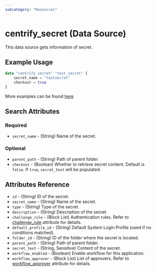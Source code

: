 ```yaml
---
subcategory: "Resources"
---
```


# centrify_secret (Data Source)

This data source gets information of secret.

## Example Usage

```terraform
data "centrify_secret" "test_secret" {
    secret_name = "testsecret"
    checkout = true
}
```

More examples can be found [here](https://github.com/centrify/terraform-provider-centrify/tree/main/examples/centrify_secret)

## Search Attributes

### Required

- `secret_name` - (String) Name of the secret.

### Optional

- `parent_path` - (String) Path of parent folder.
- `checkout` - (Boolean) Whether to retrieve secret content. Default is `false`. If `true`, `secret_text` will be populated.

## Attributes Reference

- `id` - (String) ID of the secret.
- `secret_name` - (String) Name of the secret.
- `type` - (String) Type of the secret.
- `description` - (String) Description of the secret.
- `challenge_rule` - (Block List) Authentication rules. Refer to [challenge_rule](./attribute_challengerule.md) attribute for details.
- `default_profile_id` - (String) Default System Login Profile (used if no conditions matched).
- `folder_id` - (String) ID of the folder where the secret is located.
- `parent_path` - (String) Path of parent folder.
- `secret_text` - (String, Sensitive) Content of the secret.
- `workflow_enabled` - (Boolean) Enable workflow for this application.
- `workflow_approver` - (Block List) List of approvers. Refer to [workflow_approver](./attribute_workflow_approver.md) attribute for details.
